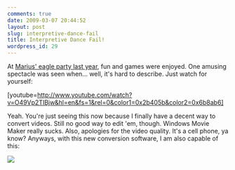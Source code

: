 ```yaml
---
comments: true
date: 2009-03-07 20:44:52
layout: post
slug: interpretive-dance-fail
title: Interpretive Dance Fail!
wordpress_id: 29
---
```





At [Marius' eagle party last year](http://couchpotato99.spaces.live.com/blog/cns!BF9CFC6F077AD90A!367.entry), fun and games were enjoyed. One amusing spectacle was seen when... well, it's hard to describe. Just watch for yourself:





[youtube=http://www.youtube.com/watch?v=O49Vp2TIBjw&hl=en&fs=1&rel=0&color1=0x2b405b&color2=0x6b8ab6]

Yeah. You're just seeing this now because I finally have a decent way to convert videos. Still no good way to edit 'em, though. Windows Movie Maker really sucks. Also, apologies for the video quality. It's a cell phone, ya know? Anyways, with this new conversion software, I am also capable of this:

[![](http://sasheldon.files.wordpress.com/2009/03/0510081747a.gif)](http://sasheldon.files.wordpress.com/2009/03/0510081747a.gif)


